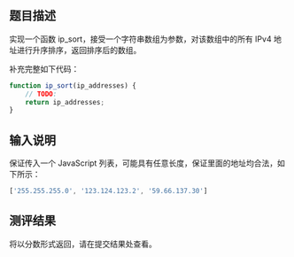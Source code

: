 ## 题目描述

实现一个函数 ip_sort，接受一个字符串数组为参数，对该数组中的所有 IPv4 地址进行升序排序，返回排序后的数组。

补充完整如下代码：

```javascript
function ip_sort(ip_addresses) {
	// TODO:
	return ip_addresses;
}
```

## 输入说明

保证传入一个 JavaScript 列表，可能具有任意长度，保证里面的地址均合法，如下所示：

```javascript
['255.255.255.0', '123.124.123.2', '59.66.137.30']
```

## 测评结果

将以分数形式返回，请在提交结果处查看。